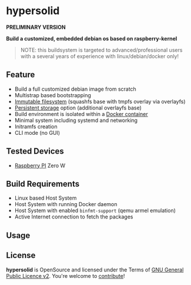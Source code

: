hypersolid
=====================================================

**PRELIMINARY VERSION**

**Build a customized, embedded debian os based on raspberry-kernel**

> NOTE: this buildsystem is targeted to advanced/professional users with a several years of experience with linux/debian/docker only!

Feature
--------------------

* Build a full customized debian image from scratch
* Multistrap based bootstrapping
* [Immutable filesystem](docs/filesystem.md) (squashfs base with tmpfs overlay via overlayfs)
* [Persistent storage](docs/filesystem.md) option (additional overlayfs base)
* Build environment is isolated within a [Docker container](Dockerfile)
* Minimal system including systemd and networking
* Initramfs creation
* CLI mode (no GUI)

Tested Devices
--------------------

* [Raspberry PI](docs/raspberry-pi.md) Zero W

Build Requirements
--------------------

* Linux based Host System
* Host System with running Docker daemon
* Host System with enabled `binfmt-support` (qemu armel emulation)
* Active Internet connection to fetch the packages

Usage
--------------------


License
-------

**hypersolid** is OpenSource and licensed under the Terms of [GNU General Public Licence v2](LICENSE.txt). You're welcome to [contribute](CONTRIBUTE.md)!